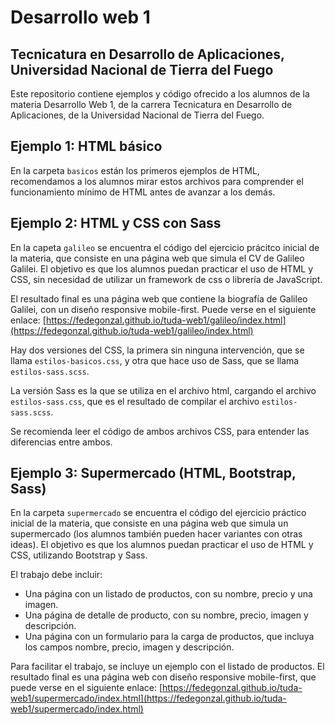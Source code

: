 # Desarrollo web 1
## Tecnicatura en Desarrollo de Aplicaciones, Universidad Nacional de Tierra del Fuego

Este repositorio contiene ejemplos y código ofrecido a los alumnos de la materia Desarrollo Web 1, de la carrera Tecnicatura en Desarrollo de Aplicaciones, de la Universidad Nacional de Tierra del Fuego.

## Ejemplo 1: HTML básico

En la carpeta `basicos` están los primeros ejemplos de HTML, recomendamos a los alumnos mirar estos archivos para comprender el funcionamiento mínimo de HTML antes de avanzar a los demás.

## Ejemplo 2: HTML y CSS con Sass

En la capeta `galileo` se encuentra el código del ejercicio prácitco inicial de la materia, que consiste en una página web que simula el CV de Galileo Galilei. El objetivo es que los alumnos puedan practicar el uso de HTML y CSS, sin necesidad de utilizar un framework de css o librería de JavaScript. 

El resultado final es una página web que contiene la biografía de Galileo Galilei, con un diseño responsive mobile-first. Puede verse en el siguiente enlace: [https://fedegonzal.github.io/tuda-web1/galileo/index.html](https://fedegonzal.github.io/tuda-web1/galileo/index.html)

Hay dos versiones del CSS, la primera sin ninguna intervención, que se llama `estilos-basicos.css`, y otra que hace uso de Sass, que se llama `estilos-sass.scss`. 

La versión Sass es la que se utiliza en el archivo html, cargando el archivo `estilos-sass.css`, que es el resultado de compilar el archivo `estilos-sass.scss`.

Se recomienda leer el código de ambos archivos CSS, para entender las diferencias entre ambos.

## Ejemplo 3: Supermercado (HTML, Bootstrap, Sass)

En la carpeta `supermercado` se encuentra el código del ejercicio práctico inicial de la materia, que consiste en una página web que simula un supermercado (los alumnos también pueden hacer variantes con otras ideas). El objetivo es que los alumnos puedan practicar el uso de HTML y CSS, utilizando Bootstrap y Sass.

El trabajo debe incluir:

- Una página con un listado de productos, con su nombre, precio y una imagen.
- Una página de detalle de producto, con su nombre, precio, imagen y descripción.
- Una página con un formulario para la carga de productos, que incluya los campos nombre, precio, imagen y descripción.

Para facilitar el trabajo, se incluye un ejemplo con el listado de productos. El resultado final es una página web con diseño responsive mobile-first, que puede verse en el siguiente enlace: [https://fedegonzal.github.io/tuda-web1/supermercado/index.html](https://fedegonzal.github.io/tuda-web1/supermercado/index.html)

